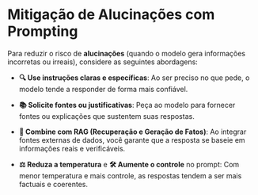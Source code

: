 # Mitigação de Alucinações com Prompting

Para reduzir o risco de **alucinações** (quando o modelo gera informações incorretas ou irreais), considere as seguintes abordagens:

- **🔍 Use instruções claras e específicas**: Ao ser preciso no que pede, o modelo tende a responder de forma mais confiável.
- **📚 Solicite fontes ou justificativas**: Peça ao modelo para fornecer fontes ou explicações que sustentem suas respostas.
- **🔗 Combine com RAG (Recuperação e Geração de Fatos)**: Ao integrar fontes externas de dados, você garante que a resposta se baseie em informações reais e verificáveis.

- **⚖️ Reduza a temperatura** e **🛠️ Aumente o controle** no prompt: Com menor temperatura e mais controle, as respostas tendem a ser mais factuais e coerentes.
